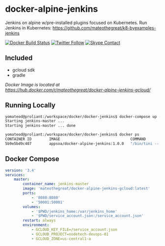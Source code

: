 # docker-alpine-jenkins

Jenkins on alpine w/pre-installed plugins focused on Kubernetes.
Run Jenkins in Kubernetes: https://github.com/mateothegreat/k8-byexamples-jenkins

[![Docker Build Status](https://img.shields.io/docker/build/appsoa/docker-alpine-jenkins.svg?style=flat-square)](https://hub.docker.com/r/appsoa/docker-alpine-jenkins/) [![Twitter Follow](https://img.shields.io/twitter/follow/yomateod.svg?label=Follow&style=flat-square)](https://twitter.com/yomateod) [![Skype Contact](https://img.shields.io/badge/skype%20id-appsoa-ff69b4.svg?style=flat-square)](skype:appsoa?chat)

## Included
* gcloud sdk
* gradle

_Docker Image is located at https://hub.docker.com/r/mateothegreat/docker-alpine-jenkins-gcloud/_

## Running Locally
```bash
yomateod@proliant:/workspace/docker/docker-jenkins$ docker-compose up -d
Starting jenkins-master ...
Starting jenkins-master ... done

yomateod@proliant:/workspace/docker/docker-jenkins$ docker ps
CONTAINER ID        IMAGE                                COMMAND                  CREATED              STATUS              PORTS                                                         NAMES
5b9e5bd9c407        appsoa/docker-alpine-jenkins:1.0.0   "/bin/tini -- /usr..."   About a minute ago   Up 7 seconds        0.0.0.0:8080->8080/tcp, 0.0.0.0:50001->50001/tcp, 50000/tcp   jenkins-master
```

## Docker Compose
```yaml
version: '3.4'
services:
    master:
        container_name: jenkins-master
        image: 'mateothegreat/docker-alpine-jenkins-gcloud:latest'
        ports:
            - '8080:8080'
            - '50001:50001'
        volumes:
            - '$PWD/jenkins_home:/var/jenkins_home'
            - '$PWD/service_account.json:/service_account.json'
        restart: always
        environment: 
            - GCLOUD_KEY_FILE=/service_account.json
            - GCLOUD_PROJECT=nodetech-devops-01
            - GCLOUD_ZONE=us-central1-a
```